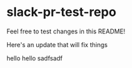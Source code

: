 # slack-pr-test-repo

Feel free to test changes in this README!

Here's an update that will fix things

hello
hello
sadfsadf
